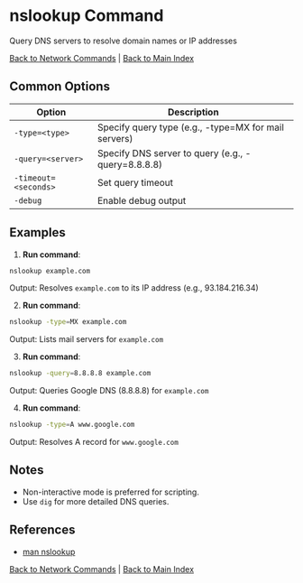 # nslookup Command

Query DNS servers to resolve domain names or IP addresses

[Back to Network Commands](./index.md) | [Back to Main Index](../../README.md)

## Common Options

| Option | Description |
|--------|-------------|
| `-type=<type>` | Specify query type (e.g., -type=MX for mail servers) |
| `-query=<server>` | Specify DNS server to query (e.g., -query=8.8.8.8) |
| `-timeout=<seconds>` | Set query timeout |
| `-debug` | Enable debug output |

## Examples
1. **Run command**:
```bash
nslookup example.com
```
Output: Resolves `example.com` to its IP address (e.g., 93.184.216.34)

2. **Run command**:
```bash
nslookup -type=MX example.com
```
Output: Lists mail servers for `example.com`

3. **Run command**:
```bash
nslookup -query=8.8.8.8 example.com
```
Output: Queries Google DNS (8.8.8.8) for `example.com`

4. **Run command**:
```bash
nslookup -type=A www.google.com
```
Output: Resolves A record for `www.google.com`


## Notes
- Non-interactive mode is preferred for scripting.
- Use `dig` for more detailed DNS queries.

## References
- [man nslookup](https://man7.org/linux/man-pages/man1/nslookup.1.html)

[Back to Network Commands](../index.md) | [Back to Main Index](../../README.md)